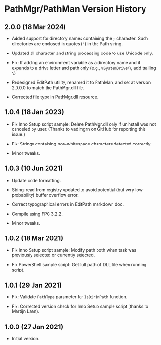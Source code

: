 # PathMgr/PathMan Version History

## 2.0.0 (18 Mar 2024)

* Added support for directory names containing the `;` character. Such directories are enclosed in quotes (`"`) in the Path string.

* Updated all character and string processing code to use Unicode only.

* Fix: If adding an environment variable as a directory name and it expands to a drive letter and path only (e.g., `%SystemDrive%`), add trailing `\`).

* Redesigned EditPath utility, renamed it to PathMan, and set at version 2.0.0.0 to match the PathMgr.dll file.

* Corrected file type in PathMgr.dll resource.

## 1.0.4 (18 Jan 2023)

* Fix Inno Setup script sample: Delete PathMgr.dll only if uninstall was not canceled by user. (Thanks to vadimgrn on GitHub for reporting this issue.)

* Fix: Strings containing non-whitespace characters detected correctly.

* Minor tweaks.

## 1.0.3 (10 Jun 2021)

* Update code formatting.

* String-read from registry updated to avoid potential (but very low probability) buffer overflow error.

* Correct typographical errors in EditPath markdown doc.

* Compile using FPC 3.2.2.

* Minor tweaks.

## 1.0.2 (18 Mar 2021)

* Fix Inno Setup script sample: Modify path both when task was previously selected or currently selected.

* Fix PowerShell sample script: Get full path of DLL file when running script.

## 1.0.1 (29 Jan 2021)

* Fix: Validate `PathType` parameter for `IsDirInPath` function.

* Fix: Corrected version check for Inno Setup sample script (thanks to Martijn Laan).

## 1.0.0 (27 Jan 2021)

* Initial version.
